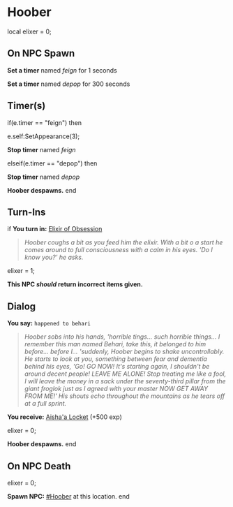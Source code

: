 # Hoober
local elixer = 0;

## On NPC Spawn

**Set a timer** named *feign* for 1 seconds

**Set a timer** named *depop* for 300 seconds
## Timer(s)

if(e.timer == "feign") then


e.self:SetAppearance(3);


**Stop timer** named *feign*

elseif(e.timer == "depop") then


**Stop timer** named *depop*


**Hoober despawns.**
end

## Turn-Ins





if **You turn in:** [Elixir of Obsession](/item/5994)


>*Hoober coughs a bit as you feed him the elixir. With a bit o a start he comes around to full consciousness with a calm in his eyes. 'Do I know you?' he asks.*


elixer = 1;

**This NPC *should* return incorrect items given.**

## Dialog

**You say:** `happened to behari`



>*Hoober sobs into his hands, 'horrible tings... such horrible things... I remember this man named Behari, take this, it belonged to him before... before I... 'suddenly, Hoober begins to shake uncontrollably. He starts to look at you, something between fear and dementia behind his eyes, 'Go! GO NOW! It's starting again, I shouldn't be around decent people! LEAVE ME ALONE! Stop treating me like a fool, I will leave the money in a sack under the seventy-third pillar from the giant froglok just as I agreed with your master NOW GET AWAY FROM ME!' His shouts echo throughout the mountains as he tears off at a full sprint.*


 **You receive:**  [Aisha'a Locket](/item/5996) (+500 exp)


elixer = 0;


**Hoober despawns.**
end


## On NPC Death

elixer = 0;

**Spawn NPC:**  [\#Hoober](/npc/172012) at this location.
end